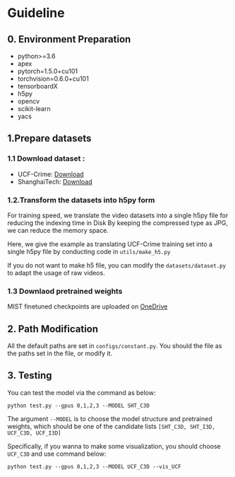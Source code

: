 # Guideline

## 0. Environment Preparation
- python>=3.6
- apex
- pytorch=1.5.0+cu101
- torchvision=0.6.0+cu101
- tensorboardX
- h5py
- opencv
- scikit-learn
- yacs
 
## 1.Prepare datasets
### 1.1  Download dataset :
-  UCF-Crime: [Download](https://www.crcv.ucf.edu/projects/real-world/)
-  ShanghaiTech: [Download](https://svip-lab.github.io/dataset/campus_dataset.html)

### 1.2.Transform the datasets into h5py form

For training speed, we translate the video datasets into a single h5py file for reducing the indexing time in Disk
By keeping the compressed type as JPG, we can reduce the memory space.

Here, we give the example as translating UCF-Crime training set into a single h5py file by conducting code in `utils/make_h5.py`

If you do not want to make h5 file, you can modify the `datasets/dataset.py` to adapt the usage of raw videos.

### 1.3 Downlaod pretrained weights
MIST finetuned checkpoints are uploaded on [OneDrive](https://1drv.ms/u/s!Ai48CHyipiNUkFTHTQGze7QLY1Fn?e=lhkr0i)

## 2. Path Modification
All the default paths are set in `configs/constant.py`. You should the file as the paths set in the file, or modify it.

## 3. Testing
You can test the model via the command as below:
```shell script
python test.py --gpus 0,1,2,3 --MODEL SHT_C3D
```

The argument `--MODEL` is to choose the model structure and pretrained weights, 
which should be one of the candidate lists `[SHT_C3D, SHT_I3D, UCF_C3D, UCF_I3D]`

Specifically, if you wanna to make some visualization, you should choose `UCF_C3D` and use command below:
```shell script
python test.py --gpus 0,1,2,3 --MODEL UCF_C3D --vis_UCF
```

